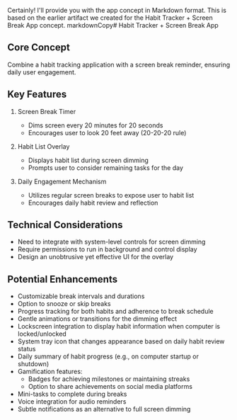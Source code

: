 Certainly! I'll provide you with the app concept in Markdown format. This is based on the earlier artifact we created for the Habit Tracker + Screen Break App concept.
markdownCopy# Habit Tracker + Screen Break App

## Core Concept
Combine a habit tracking application with a screen break reminder, ensuring daily user engagement.

## Key Features
1. Screen Break Timer
   - Dims screen every 20 minutes for 20 seconds
   - Encourages user to look 20 feet away (20-20-20 rule)

2. Habit List Overlay
   - Displays habit list during screen dimming
   - Prompts user to consider remaining tasks for the day

3. Daily Engagement Mechanism
   - Utilizes regular screen breaks to expose user to habit list
   - Encourages daily habit review and reflection

## Technical Considerations
- Need to integrate with system-level controls for screen dimming
- Require permissions to run in background and control display
- Design an unobtrusive yet effective UI for the overlay

## Potential Enhancements
- Customizable break intervals and durations
- Option to snooze or skip breaks
- Progress tracking for both habits and adherence to break schedule
- Gentle animations or transitions for the dimming effect
- Lockscreen integration to display habit information when computer is locked/unlocked
- System tray icon that changes appearance based on daily habit review status
- Daily summary of habit progress (e.g., on computer startup or shutdown)
- Gamification features:
  - Badges for achieving milestones or maintaining streaks
  - Option to share achievements on social media platforms
- Mini-tasks to complete during breaks
- Voice integration for audio reminders
- Subtle notifications as an alternative to full screen dimming
